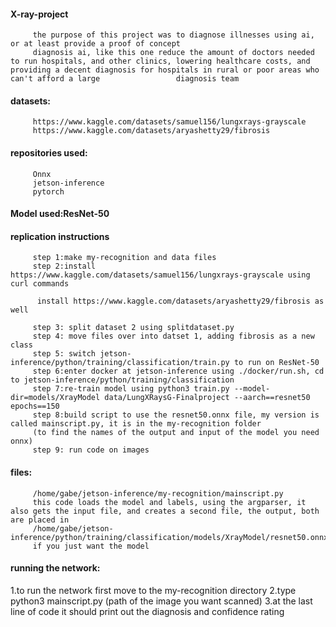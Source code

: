 #### X-ray-project
         the purpose of this project was to diagnose illnesses using ai, or at least provide a proof of concept
         diagnosis ai, like this one reduce the amount of doctors needed to run hospitals, and other clinics, lowering healthcare costs, and providing a decent diagnosis for hospitals in rural or poor areas who can't afford a large                 diagnosis team
#### datasets:
         https://www.kaggle.com/datasets/samuel156/lungxrays-grayscale
         https://www.kaggle.com/datasets/aryashetty29/fibrosis
#### repositories used:
         Onnx
         jetson-inference
         pytorch
#### Model used:ResNet-50

#### replication instructions
         step 1:make my-recognition and data files
         step 2:install https://www.kaggle.com/datasets/samuel156/lungxrays-grayscale using curl commands

          install https://www.kaggle.com/datasets/aryashetty29/fibrosis as well

         step 3: split dataset 2 using splitdataset.py
         step 4: move files over into datset 1, adding fibrosis as a new class
         step 5: switch jetson-inference/python/training/classification/train.py to run on ResNet-50
         step 6:enter docker at jetson-inference using ./docker/run.sh, cd to jetson-inference/python/training/classification
         step 7:re-train model using python3 train.py --model-dir=models/XrayModel data/LungXRaysG-Finalproject --aarch==resnet50 epochs==150 
         step 8:build script to use the resnet50.onnx file, my version is called mainscript.py, it is in the my-recognition folder
         (to find the names of the output and input of the model you need onnx)
         step 9: run code on images

#### files:
         /home/gabe/jetson-inference/my-recognition/mainscript.py
         this code loads the model and labels, using the argparser, it also gets the input file, and creates a second file, the output, both are placed in 
         /home/gabe/jetson-inference/python/training/classification/models/XrayModel/resnet50.onnx
         if you just want the model

#### running the network:
1.to run the network first move to the my-recognition directory
2.type python3 mainscript.py (path of the image you want scanned)
3.at the last line of code it should print out the diagnosis and confidence rating
